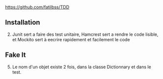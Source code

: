 https://github.com/fatilbss/TDD


## Installation 

 2. Junit sert a faire des test unitaire, Hamcrest sert a rendre le code lisible, et Mockito sert à eecrire rapidement et facilement le code

 ## Fake It

 5. Le nom d'un objet existe 2 fois, dans la classe Dictionnary et dans le test.